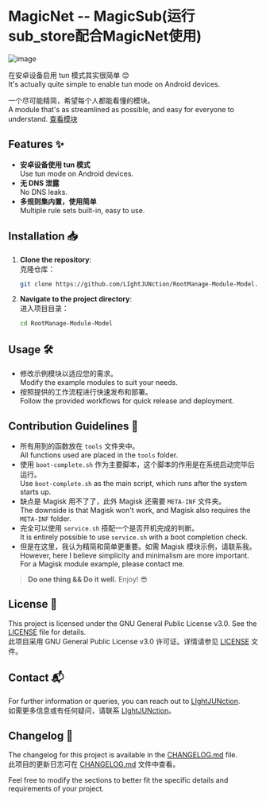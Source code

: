 # MagicNet -- MagicSub(运行sub_store配合MagicNet使用)

![image](https://github.com/user-attachments/assets/f46c5c92-27df-4edd-851d-cae77ebd8540)

在安卓设备启用 tun 模式其实很简单 😊  
It's actually quite simple to enable tun mode on Android devices.

一个尽可能精简，希望每个人都能看懂的模块。  
A module that's as streamlined as possible, and easy for everyone to understand.
[查看模块](https://github.com/LIghtJUNction/RootManage-Module-Model/blob/MagicNet/MyModule/README.MD#%E5%AF%B9%E6%AF%94%E6%88%91%E7%9A%84bfm_config%E9%A1%B9%E7%9B%AE%E4%B8%BB%E8%A6%81%E6%94%B9%E5%8A%A8)
## Features ✨

- **安卓设备使用 tun 模式**  
  Use tun mode on Android devices.
- **无 DNS 泄露**  
  No DNS leaks.
- **多规则集内置，使用简单**  
  Multiple rule sets built-in, easy to use.

## Installation 📥

1. **Clone the repository**:  
   克隆仓库：
   ```sh
   git clone https://github.com/LIghtJUNction/RootManage-Module-Model.git
   ```
2. **Navigate to the project directory**:  
   进入项目目录：
   ```sh
   cd RootManage-Module-Model
   ```

## Usage 🛠️

- 修改示例模块以适应您的需求。  
  Modify the example modules to suit your needs.
- 按照提供的工作流程进行快速发布和部署。  
  Follow the provided workflows for quick release and deployment.

## Contribution Guidelines 🤝

- 所有用到的函数放在 `tools` 文件夹中。  
  All functions used are placed in the `tools` folder.
- 使用 `boot-complete.sh` 作为主要脚本，这个脚本的作用是在系统启动完毕后运行。  
  Use `boot-complete.sh` as the main script, which runs after the system starts up.
- 缺点是 Magisk 用不了了，此外 Magisk 还需要 `META-INF` 文件夹。  
  The downside is that Magisk won't work, and Magisk also requires the `META-INF` folder.
- 完全可以使用 `service.sh` 搭配一个是否开机完成的判断。  
  It is entirely possible to use `service.sh` with a boot completion check.
- 但是在这里，我认为精简和简单更重要。如需 Magisk 模块示例，请联系我。  
  However, here I believe simplicity and minimalism are more important. For a Magisk module example, please contact me.

> **Do one thing && Do it well.** Enjoy! 😎

## License 📄

This project is licensed under the GNU General Public License v3.0. See the [LICENSE](MyModule/LICENSE) file for details.  
此项目采用 GNU General Public License v3.0 许可证。详情请参见 [LICENSE](MyModule/LICENSE) 文件。

## Contact 📬

For further information or queries, you can reach out to [LIghtJUNction](https://github.com/LIghtJUNction).  
如需更多信息或有任何疑问，请联系 [LIghtJUNction](https://github.com/LIghtJUNction)。

## Changelog 📝

The changelog for this project is available in the [CHANGELOG.md](CHANGELOG.md) file.  
此项目的更新日志可在 [CHANGELOG.md](CHANGELOG.md) 文件中查看。

Feel free to modify the sections to better fit the specific details and requirements of your project.
